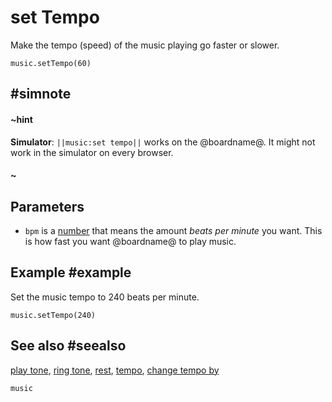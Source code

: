 # set Tempo 

Make the tempo (speed) of the music playing go faster or slower.

```sig
music.setTempo(60)
```

## #simnote
#### ~hint
**Simulator**: ``||music:set tempo||`` works on the @boardname@. It might not work in the simulator on every browser.
#### ~

## Parameters

* ``bpm`` is a [number](/types/number) that means the amount _beats per minute_ you want. This is how fast
you want @boardname@ to play music.

## Example #example

Set the music tempo to 240 beats per minute.

```blocks
music.setTempo(240)
```

## See also #seealso

[play tone](/reference/music/play-tone), [ring tone](/reference/music/ring-tone),
[rest](/reference/music/rest), [tempo](/reference/music/tempo),
[change tempo by](/reference/music/change-tempo-by)

```package
music
```